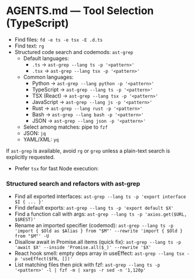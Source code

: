 
# AGENTS.md — Tool Selection (TypeScript)

- Find files: `fd -e ts -e tsx -E .d.ts`
- Find text: `rg`
- Structured code search and codemods: `ast-grep`
  - Default languages:
    - `.ts` → `ast-grep --lang ts -p '<pattern>'`
    - `.tsx` → `ast-grep --lang tsx -p '<pattern>'`
  - Common languages:
    - Python → `ast-grep --lang python -p '<pattern>'`
    - TypeScript → `ast-grep --lang ts -p '<pattern>'`
    - TSX (React) → `ast-grep --lang tsx -p '<pattern>'`
    - JavaScript → `ast-grep --lang js -p '<pattern>'`
    - Rust → `ast-grep --lang rust -p '<pattern>'`
    - Bash → `ast-grep --lang bash -p '<pattern>'`
    - JSON → `ast-grep --lang json -p '<pattern>'`
  - Select among matches: pipe to `fzf`
  - JSON: `jq`
  - YAML/XML: `yq`

If `ast-grep` is available, avoid `rg` or `grep` unless a plain-text search is explicitly requested.

- Prefer `tsx` for fast Node execution:

### Structured search and refactors with ast-grep

* Find all exported interfaces:
  `ast-grep --lang ts -p 'export interface $I { ... }'`
* Find default exports:
  `ast-grep --lang ts -p 'export default $X'`
* Find a function call with args:
  `ast-grep --lang ts -p 'axios.get($URL, $$REST)'`
* Rename an imported specifier (codemod):
  `ast-grep --lang ts -p 'import { $Old as $Alias } from "$M"' --rewrite 'import { $Old } from "$M"' -U`
* Disallow await in Promise.all items (quick fix):
  `ast-grep --lang ts -p 'await $X' --inside 'Promise.all($_)' --rewrite '$X'`
* React hook smell: empty deps array in useEffect:
  `ast-grep --lang tsx -p 'useEffect($FN, [])'`
* List matching files then pick with fzf:
  `ast-grep --lang ts -p '<pattern>' -l | fzf -m | xargs -r sed -n '1,120p'`
